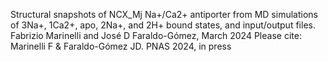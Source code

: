 Structural snapshots of NCX_Mj Na+/Ca2+ antiporter from MD simulations of 3Na+, 1Ca2+, apo, 2Na+, and 2H+ bound states, and input/output files.
Fabrizio Marinelli and José D Faraldo-Gómez, March 2024
Please cite: Marinelli F & Faraldo-Gómez JD. PNAS 2024, in press
